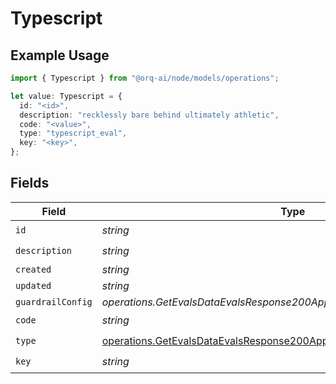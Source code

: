 # Typescript

## Example Usage

```typescript
import { Typescript } from "@orq-ai/node/models/operations";

let value: Typescript = {
  id: "<id>",
  description: "recklessly bare behind ultimately athletic",
  code: "<value>",
  type: "typescript_eval",
  key: "<key>",
};
```

## Fields

| Field                                                                                                                                                            | Type                                                                                                                                                             | Required                                                                                                                                                         | Description                                                                                                                                                      |
| ---------------------------------------------------------------------------------------------------------------------------------------------------------------- | ---------------------------------------------------------------------------------------------------------------------------------------------------------------- | ---------------------------------------------------------------------------------------------------------------------------------------------------------------- | ---------------------------------------------------------------------------------------------------------------------------------------------------------------- |
| `id`                                                                                                                                                             | *string*                                                                                                                                                         | :heavy_check_mark:                                                                                                                                               | N/A                                                                                                                                                              |
| `description`                                                                                                                                                    | *string*                                                                                                                                                         | :heavy_check_mark:                                                                                                                                               | N/A                                                                                                                                                              |
| `created`                                                                                                                                                        | *string*                                                                                                                                                         | :heavy_minus_sign:                                                                                                                                               | N/A                                                                                                                                                              |
| `updated`                                                                                                                                                        | *string*                                                                                                                                                         | :heavy_minus_sign:                                                                                                                                               | N/A                                                                                                                                                              |
| `guardrailConfig`                                                                                                                                                | *operations.GetEvalsDataEvalsResponse200ApplicationJSONGuardrailConfig*                                                                                          | :heavy_minus_sign:                                                                                                                                               | N/A                                                                                                                                                              |
| `code`                                                                                                                                                           | *string*                                                                                                                                                         | :heavy_check_mark:                                                                                                                                               | N/A                                                                                                                                                              |
| `type`                                                                                                                                                           | [operations.GetEvalsDataEvalsResponse200ApplicationJSONResponseBodyType](../../models/operations/getevalsdataevalsresponse200applicationjsonresponsebodytype.md) | :heavy_check_mark:                                                                                                                                               | N/A                                                                                                                                                              |
| `key`                                                                                                                                                            | *string*                                                                                                                                                         | :heavy_check_mark:                                                                                                                                               | N/A                                                                                                                                                              |